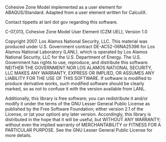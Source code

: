 Cohesive Zone Model implemented as a user element for ABAQUS/Standard. Adapted from a user element written for CalculiX.

Contact tippetts at lanl dot gov regarding this software.

C-07,013, Cohesive Zone Model User Element (CZM UEL), Version 1.0

Copyright 2007. Los Alamos National Security, LLC. This material was produced under U.S. Government contract DE-AC52-06NA25396 for Los Alamos National Laboratory (LANL), which is operated by Los Alamos National Security, LLC for the U.S. Department of Energy. The U.S. Government has rights to use, reproduce, and distribute this software.  NEITHER THE GOVERNMENT NOR LOS ALAMOS NATIONAL SECURITY, LLC MAKES ANY WARRANTY, EXPRESS OR IMPLIED, OR ASSUMES ANY LIABILITY FOR THE USE OF THIS SOFTWARE.  If software is modified to produce derivative works, such modified software should be clearly marked, so as not to confuse it with the version available from LANL.

Additionally, this library is free software; you can redistribute it and/or modify it under the terms of the GNU Lesser General Public License as published by the Free Software Foundation; either version 2.1 of the License, or (at your option) any later version. Accordingly, this library is distributed in the hope that it will be useful, but WITHOUT ANY WARRANTY; without even the implied warranty of MERCHANTABILITY or FITNESS FOR A PARTICULAR PURPOSE. See the GNU Lesser General Public License for more details.
